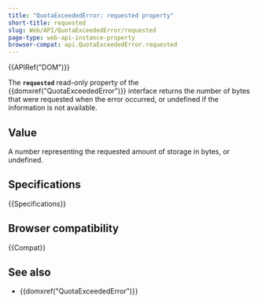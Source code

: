 ```yaml
---
title: "QuotaExceededError: requested property"
short-title: requested
slug: Web/API/QuotaExceededError/requested
page-type: web-api-instance-property
browser-compat: api.QuotaExceededError.requested
---
```


{{APIRef("DOM")}}

The **`requested`** read-only property of the {{domxref("QuotaExceededError")}} interface returns the number of bytes that were requested when the error occurred, or undefined if the information is not available.

## Value

A number representing the requested amount of storage in bytes, or undefined.

## Specifications

{{Specifications}}

## Browser compatibility

{{Compat}}

## See also

- {{domxref("QuotaExceededError")}}
